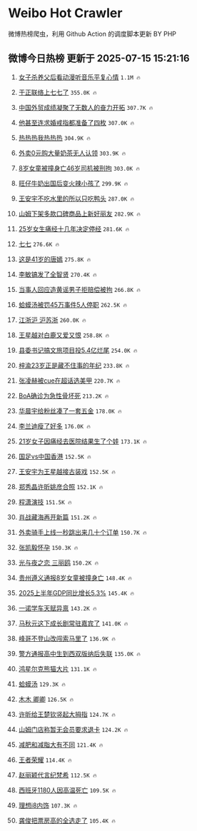 # Weibo Hot Crawler 



微博热榜爬虫，利用 Github Action 的调度脚本更新 BY PHP 


## 微博今日热榜 更新于 2025-07-15 15:21:16 
1. [女子杀养父后看动漫听音乐平复心情](https://s.weibo.com/weibo?q=%23%E5%A5%B3%E5%AD%90%E6%9D%80%E5%85%BB%E7%88%B6%E5%90%8E%E7%9C%8B%E5%8A%A8%E6%BC%AB%E5%90%AC%E9%9F%B3%E4%B9%90%E5%B9%B3%E5%A4%8D%E5%BF%83%E6%83%85%23&t=31&band_rank=1&Refer=top) `1.1M 🔥` 

1. [于正联络上七七了](https://s.weibo.com/weibo?q=%23%E4%BA%8E%E6%AD%A3%E8%81%94%E7%BB%9C%E4%B8%8A%E4%B8%83%E4%B8%83%E4%BA%86%23&t=31&band_rank=2&Refer=top) `355.0K 🔥` 

1. [中国外贸成绩凝聚了无数人的奋力开拓](https://s.weibo.com/weibo?q=%23%E4%B8%AD%E5%9B%BD%E5%A4%96%E8%B4%B8%E6%88%90%E7%BB%A9%E5%87%9D%E8%81%9A%E4%BA%86%E6%97%A0%E6%95%B0%E4%BA%BA%E7%9A%84%E5%A5%8B%E5%8A%9B%E5%BC%80%E6%8B%93%23&t=31&band_rank=3&Refer=top) `307.7K 🔥` 

1. [他甚至连求婚戒指都准备了四枚](https://s.weibo.com/weibo?q=%E4%BB%96%E7%94%9A%E8%87%B3%E8%BF%9E%E6%B1%82%E5%A9%9A%E6%88%92%E6%8C%87%E9%83%BD%E5%87%86%E5%A4%87%E4%BA%86%E5%9B%9B%E6%9E%9A&t=31&band_rank=4&Refer=top) `307.0K 🔥` 

1. [热热热我热热热](https://s.weibo.com/weibo?q=%23%E7%83%AD%E7%83%AD%E7%83%AD%E6%88%91%E7%83%AD%E7%83%AD%E7%83%AD%23&t=31&band_rank=5&Refer=top) `304.9K 🔥` 

1. [外卖0元购大量奶茶无人认领](https://s.weibo.com/weibo?q=%23%E5%A4%96%E5%8D%960%E5%85%83%E8%B4%AD%E5%A4%A7%E9%87%8F%E5%A5%B6%E8%8C%B6%E6%97%A0%E4%BA%BA%E8%AE%A4%E9%A2%86%23&t=31&band_rank=6&Refer=top) `303.9K 🔥` 

1. [8岁女童被撞身亡46岁司机被刑拘](https://s.weibo.com/weibo?q=%238%E5%B2%81%E5%A5%B3%E7%AB%A5%E8%A2%AB%E6%92%9E%E8%BA%AB%E4%BA%A146%E5%B2%81%E5%8F%B8%E6%9C%BA%E8%A2%AB%E5%88%91%E6%8B%98%23&t=31&band_rank=7&Refer=top) `303.0K 🔥` 

1. [旺仔牛奶出国后变火辣小孩了](https://s.weibo.com/weibo?q=%E6%97%BA%E4%BB%94%E7%89%9B%E5%A5%B6%E5%87%BA%E5%9B%BD%E5%90%8E%E5%8F%98%E7%81%AB%E8%BE%A3%E5%B0%8F%E5%AD%A9%E4%BA%86&t=31&band_rank=8&Refer=top) `299.9K 🔥` 

1. [王安宇不吃水里的所以只吃鸭头](https://s.weibo.com/weibo?q=%23%E7%8E%8B%E5%AE%89%E5%AE%87%E4%B8%8D%E5%90%83%E6%B0%B4%E9%87%8C%E7%9A%84%E6%89%80%E4%BB%A5%E5%8F%AA%E5%90%83%E9%B8%AD%E5%A4%B4%23&t=31&band_rank=9&Refer=top) `287.0K 🔥` 

1. [山姆下架多款口碑商品上新好丽友](https://s.weibo.com/weibo?q=%23%E5%B1%B1%E5%A7%86%E4%B8%8B%E6%9E%B6%E5%A4%9A%E6%AC%BE%E5%8F%A3%E7%A2%91%E5%95%86%E5%93%81%E4%B8%8A%E6%96%B0%E5%A5%BD%E4%B8%BD%E5%8F%8B%23&t=31&band_rank=10&Refer=top) `282.9K 🔥` 

1. [25岁女生痛经十几年决定停经](https://s.weibo.com/weibo?q=%2325%E5%B2%81%E5%A5%B3%E7%94%9F%E7%97%9B%E7%BB%8F%E5%8D%81%E5%87%A0%E5%B9%B4%E5%86%B3%E5%AE%9A%E5%81%9C%E7%BB%8F%23&t=31&band_rank=11&Refer=top) `281.6K 🔥` 

1. [七七](https://s.weibo.com/weibo?q=%E4%B8%83%E4%B8%83&t=31&band_rank=12&Refer=top) `276.6K 🔥` 

1. [这是41岁的唐嫣](https://s.weibo.com/weibo?q=%23%E8%BF%99%E6%98%AF41%E5%B2%81%E7%9A%84%E5%94%90%E5%AB%A3%23&t=31&band_rank=13&Refer=top) `275.8K 🔥` 

1. [李敏镐发了全智贤](https://s.weibo.com/weibo?q=%E6%9D%8E%E6%95%8F%E9%95%90%E5%8F%91%E4%BA%86%E5%85%A8%E6%99%BA%E8%B4%A4&t=31&band_rank=14&Refer=top) `270.4K 🔥` 

1. [当事人回应造黄谣男子拒赔偿被拘](https://s.weibo.com/weibo?q=%23%E5%BD%93%E4%BA%8B%E4%BA%BA%E5%9B%9E%E5%BA%94%E9%80%A0%E9%BB%84%E8%B0%A3%E7%94%B7%E5%AD%90%E6%8B%92%E8%B5%94%E5%81%BF%E8%A2%AB%E6%8B%98%23&t=31&band_rank=15&Refer=top) `266.8K 🔥` 

1. [蛤蟆汤被罚45万事件5人停职](https://s.weibo.com/weibo?q=%23%E8%9B%A4%E8%9F%86%E6%B1%A4%E8%A2%AB%E7%BD%9A45%E4%B8%87%E4%BA%8B%E4%BB%B65%E4%BA%BA%E5%81%9C%E8%81%8C%23&t=31&band_rank=16&Refer=top) `262.5K 🔥` 

1. [江浙沪 沪苏浙](https://s.weibo.com/weibo?q=%E6%B1%9F%E6%B5%99%E6%B2%AA%20%E6%B2%AA%E8%8B%8F%E6%B5%99&t=31&band_rank=17&Refer=top) `260.0K 🔥` 

1. [王星越对白鹿又爱又恨](https://s.weibo.com/weibo?q=%E7%8E%8B%E6%98%9F%E8%B6%8A%E5%AF%B9%E7%99%BD%E9%B9%BF%E5%8F%88%E7%88%B1%E5%8F%88%E6%81%A8&t=31&band_rank=18&Refer=top) `258.8K 🔥` 

1. [县委书记搞文旅项目投5.4亿烂尾](https://s.weibo.com/weibo?q=%23%E5%8E%BF%E5%A7%94%E4%B9%A6%E8%AE%B0%E6%90%9E%E6%96%87%E6%97%85%E9%A1%B9%E7%9B%AE%E6%8A%955.4%E4%BA%BF%E7%83%82%E5%B0%BE%23&t=31&band_rank=19&Refer=top) `254.0K 🔥` 

1. [梓渝23岁正是藏不住事的年纪](https://s.weibo.com/weibo?q=%E6%A2%93%E6%B8%9D23%E5%B2%81%E6%AD%A3%E6%98%AF%E8%97%8F%E4%B8%8D%E4%BD%8F%E4%BA%8B%E7%9A%84%E5%B9%B4%E7%BA%AA&t=31&band_rank=20&Refer=top) `233.8K 🔥` 

1. [张凌赫被cue在超话选美甲](https://s.weibo.com/weibo?q=%23%E5%BC%A0%E5%87%8C%E8%B5%AB%E8%A2%ABcue%E5%9C%A8%E8%B6%85%E8%AF%9D%E9%80%89%E7%BE%8E%E7%94%B2%23&t=31&band_rank=21&Refer=top) `220.7K 🔥` 

1. [BoA确诊为急性骨坏死](https://s.weibo.com/weibo?q=%23BoA%E7%A1%AE%E8%AF%8A%E4%B8%BA%E6%80%A5%E6%80%A7%E9%AA%A8%E5%9D%8F%E6%AD%BB%23&t=31&band_rank=22&Refer=top) `213.2K 🔥` 

1. [华晨宇给粉丝凑了一套五金](https://s.weibo.com/weibo?q=%E5%8D%8E%E6%99%A8%E5%AE%87%E7%BB%99%E7%B2%89%E4%B8%9D%E5%87%91%E4%BA%86%E4%B8%80%E5%A5%97%E4%BA%94%E9%87%91&t=31&band_rank=23&Refer=top) `178.0K 🔥` 

1. [李兰迪瘦了好多](https://s.weibo.com/weibo?q=%23%E6%9D%8E%E5%85%B0%E8%BF%AA%E7%98%A6%E4%BA%86%E5%A5%BD%E5%A4%9A%23&t=31&band_rank=24&Refer=top) `176.0K 🔥` 

1. [21岁女子因痛经去医院结果生了个娃](https://s.weibo.com/weibo?q=%2321%E5%B2%81%E5%A5%B3%E5%AD%90%E5%9B%A0%E7%97%9B%E7%BB%8F%E5%8E%BB%E5%8C%BB%E9%99%A2%E7%BB%93%E6%9E%9C%E7%94%9F%E4%BA%86%E4%B8%AA%E5%A8%83%23&t=31&band_rank=25&Refer=top) `173.1K 🔥` 

1. [国足vs中国香港](https://s.weibo.com/weibo?q=%23%E5%9B%BD%E8%B6%B3vs%E4%B8%AD%E5%9B%BD%E9%A6%99%E6%B8%AF%23&t=31&band_rank=26&Refer=top) `152.5K 🔥` 

1. [王安宇为王星越接古装戏](https://s.weibo.com/weibo?q=%23%E7%8E%8B%E5%AE%89%E5%AE%87%E4%B8%BA%E7%8E%8B%E6%98%9F%E8%B6%8A%E6%8E%A5%E5%8F%A4%E8%A3%85%E6%88%8F%23&t=31&band_rank=27&Refer=top) `152.5K 🔥` 

1. [郑秀晶许昕姚彦合照](https://s.weibo.com/weibo?q=%E9%83%91%E7%A7%80%E6%99%B6%E8%AE%B8%E6%98%95%E5%A7%9A%E5%BD%A6%E5%90%88%E7%85%A7&t=31&band_rank=28&Refer=top) `152.1K 🔥` 

1. [程潇演技](https://s.weibo.com/weibo?q=%E7%A8%8B%E6%BD%87%E6%BC%94%E6%8A%80&t=31&band_rank=29&Refer=top) `151.5K 🔥` 

1. [肖战藏海再开新篇](https://s.weibo.com/weibo?q=%23%E8%82%96%E6%88%98%E8%97%8F%E6%B5%B7%E5%86%8D%E5%BC%80%E6%96%B0%E7%AF%87%23&t=31&band_rank=30&Refer=top) `151.2K 🔥` 

1. [外卖骑手上线一秒跳出来几十个订单](https://s.weibo.com/weibo?q=%23%E5%A4%96%E5%8D%96%E9%AA%91%E6%89%8B%E4%B8%8A%E7%BA%BF%E4%B8%80%E7%A7%92%E8%B7%B3%E5%87%BA%E6%9D%A5%E5%87%A0%E5%8D%81%E4%B8%AA%E8%AE%A2%E5%8D%95%23&t=31&band_rank=31&Refer=top) `150.7K 🔥` 

1. [张凯毅怀孕](https://s.weibo.com/weibo?q=%23%E5%BC%A0%E5%87%AF%E6%AF%85%E6%80%80%E5%AD%95%23&t=31&band_rank=32&Refer=top) `150.3K 🔥` 

1. [光与夜之恋 三丽鸥](https://s.weibo.com/weibo?q=%E5%85%89%E4%B8%8E%E5%A4%9C%E4%B9%8B%E6%81%8B%20%E4%B8%89%E4%B8%BD%E9%B8%A5&t=31&band_rank=33&Refer=top) `150.2K 🔥` 

1. [贵州遵义通报8岁女童被撞身亡](https://s.weibo.com/weibo?q=%23%E8%B4%B5%E5%B7%9E%E9%81%B5%E4%B9%89%E9%80%9A%E6%8A%A58%E5%B2%81%E5%A5%B3%E7%AB%A5%E8%A2%AB%E6%92%9E%E8%BA%AB%E4%BA%A1%23&t=31&band_rank=34&Refer=top) `148.4K 🔥` 

1. [2025上半年GDP同比增长5.3%](https://s.weibo.com/weibo?q=%232025%E4%B8%8A%E5%8D%8A%E5%B9%B4GDP%E5%90%8C%E6%AF%94%E5%A2%9E%E9%95%BF5.3%25%23&t=31&band_rank=35&Refer=top) `145.4K 🔥` 

1. [一诺学车天赋异禀](https://s.weibo.com/weibo?q=%23%E4%B8%80%E8%AF%BA%E5%AD%A6%E8%BD%A6%E5%A4%A9%E8%B5%8B%E5%BC%82%E7%A6%80%23&t=31&band_rank=36&Refer=top) `143.2K 🔥` 

1. [马秋元这下成长剧常驻嘉宾了](https://s.weibo.com/weibo?q=%E9%A9%AC%E7%A7%8B%E5%85%83%E8%BF%99%E4%B8%8B%E6%88%90%E9%95%BF%E5%89%A7%E5%B8%B8%E9%A9%BB%E5%98%89%E5%AE%BE%E4%BA%86&t=31&band_rank=37&Refer=top) `141.0K 🔥` 

1. [峰哥不登山改闯索马里了](https://s.weibo.com/weibo?q=%E5%B3%B0%E5%93%A5%E4%B8%8D%E7%99%BB%E5%B1%B1%E6%94%B9%E9%97%AF%E7%B4%A2%E9%A9%AC%E9%87%8C%E4%BA%86&t=31&band_rank=38&Refer=top) `136.9K 🔥` 

1. [警方通报高中生到西双版纳后失联](https://s.weibo.com/weibo?q=%23%E8%AD%A6%E6%96%B9%E9%80%9A%E6%8A%A5%E9%AB%98%E4%B8%AD%E7%94%9F%E5%88%B0%E8%A5%BF%E5%8F%8C%E7%89%88%E7%BA%B3%E5%90%8E%E5%A4%B1%E8%81%94%23&t=31&band_rank=39&Refer=top) `135.0K 🔥` 

1. [鸿星尔克熊猫大片](https://s.weibo.com/weibo?q=%23%E9%B8%BF%E6%98%9F%E5%B0%94%E5%85%8B%E7%86%8A%E7%8C%AB%E5%A4%A7%E7%89%87%23&t=31&band_rank=40&Refer=top) `131.1K 🔥` 

1. [蛤蟆汤](https://s.weibo.com/weibo?q=%E8%9B%A4%E8%9F%86%E6%B1%A4&t=31&band_rank=41&Refer=top) `129.3K 🔥` 

1. [木木 卿卿](https://s.weibo.com/weibo?q=%E6%9C%A8%E6%9C%A8%20%E5%8D%BF%E5%8D%BF&t=31&band_rank=42&Refer=top) `126.5K 🔥` 

1. [许昕给王楚钦竖起大拇指](https://s.weibo.com/weibo?q=%23%E8%AE%B8%E6%98%95%E7%BB%99%E7%8E%8B%E6%A5%9A%E9%92%A6%E7%AB%96%E8%B5%B7%E5%A4%A7%E6%8B%87%E6%8C%87%23&t=31&band_rank=43&Refer=top) `124.7K 🔥` 

1. [山姆门店称暂无会员要求退卡](https://s.weibo.com/weibo?q=%23%E5%B1%B1%E5%A7%86%E9%97%A8%E5%BA%97%E7%A7%B0%E6%9A%82%E6%97%A0%E4%BC%9A%E5%91%98%E8%A6%81%E6%B1%82%E9%80%80%E5%8D%A1%23&t=31&band_rank=44&Refer=top) `124.2K 🔥` 

1. [减肥和减脂大有不同](https://s.weibo.com/weibo?q=%23%E5%87%8F%E8%82%A5%E5%92%8C%E5%87%8F%E8%84%82%E5%A4%A7%E6%9C%89%E4%B8%8D%E5%90%8C%23&t=31&band_rank=45&Refer=top) `121.4K 🔥` 

1. [王者荣耀](https://s.weibo.com/weibo?q=%E7%8E%8B%E8%80%85%E8%8D%A3%E8%80%80&t=31&band_rank=46&Refer=top) `114.4K 🔥` 

1. [赵丽颖代言纪梵希](https://s.weibo.com/weibo?q=%E8%B5%B5%E4%B8%BD%E9%A2%96%E4%BB%A3%E8%A8%80%E7%BA%AA%E6%A2%B5%E5%B8%8C&t=31&band_rank=47&Refer=top) `112.5K 🔥` 

1. [西班牙1180人因高温死亡](https://s.weibo.com/weibo?q=%23%E8%A5%BF%E7%8F%AD%E7%89%991180%E4%BA%BA%E5%9B%A0%E9%AB%98%E6%B8%A9%E6%AD%BB%E4%BA%A1%23&t=31&band_rank=48&Refer=top) `109.5K 🔥` 

1. [理想i8内饰](https://s.weibo.com/weibo?q=%E7%90%86%E6%83%B3i8%E5%86%85%E9%A5%B0&t=31&band_rank=49&Refer=top) `107.3K 🔥` 

1. [龚俊把票房高的全选走了](https://s.weibo.com/weibo?q=%E9%BE%9A%E4%BF%8A%E6%8A%8A%E7%A5%A8%E6%88%BF%E9%AB%98%E7%9A%84%E5%85%A8%E9%80%89%E8%B5%B0%E4%BA%86&t=31&band_rank=50&Refer=top) `105.4K 🔥` 

